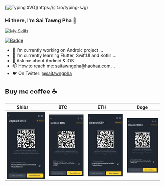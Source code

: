[![Typing SVG](https://readme-typing-svg.demolab.com?font=Time+News+Roma&pause=1000&color=1AD1F7&background=FF37EA00&width=435&lines=Waiting+in+IT+is+killing+yourself...)](https://git.io/typing-svg)

### Hi there, I'm Sai Tawng Pha 👋

[![My Skills](https://skillicons.dev/icons?i=kotlin,swift,java,python,dart,flutter,ktor,rust)](https://github.com/saitawngpha)

[![Badge](https://widget.realdeveloper.pro/api/badge?title=Skills&badges=Swift,iOS,SwiftUI,Java,Kotlin,Android,Python,Dart,Flutter,Compose)](https://github.com/saitawngpha)

- 🔭 I’m currently working on Android project ...
- 🌱 I’m currently learning Flutter, SwiftUI and Kotlin ...
- 💬 Ask me about Android & iOS ...
- 📫 How to reach me: saitawngpha@haohaa.com ...
- 🐦 On Twitter: [@saitawngpha](https://twitter.com/saitawngpha)

## Buy me coffee ☕️
| Shiba      | BTC      | ETH      | Doge |
|------------|-------------|-------------|-------------|
| <img src="donate/shib.JPG" width="100%"> | <img src="donate/btc.JPG" width="100%"> | <img src="donate/eth.JPG" width="100%"> | <img src="donate/doge.JPG" width="100%"> | 
